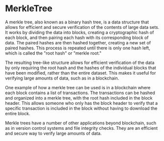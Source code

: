 # MerkleTree

A merkle tree, also known as a binary hash tree, is a data structure that allows for efficient and secure verification of the contents of large data sets. It works by dividing the data into blocks, creating a cryptographic hash of each block, and then pairing each hash with its corresponding block of data. The paired hashes are then hashed together, creating a new set of paired hashes. This process is repeated until there is only one hash left, which is called the "root hash" or "merkle root."

The resulting tree-like structure allows for efficient verification of the data by only requiring the root hash and the hashes of the individual blocks that have been modified, rather than the entire dataset. This makes it useful for verifying large amounts of data, such as in a blockchain.

One example of how a merkle tree can be used is in a blockchain where each block contains a list of transactions. The transactions can be hashed and organized into a merkle tree, with the root hash included in the block header. This allows someone who only has the block header to verify that a specific transaction is included in the block without having to download the entire block.

Merkle trees have a number of other applications beyond blockchain, such as in version control systems and file integrity checks. They are an efficient and secure way to verify large amounts of data.
